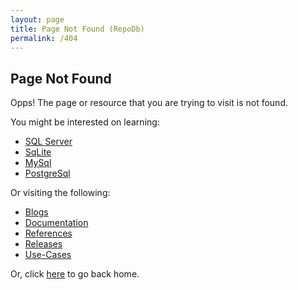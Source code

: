 ```yaml
---
layout: page
title: Page Not Found (RepoDb)
permalink: /404
---
```


## Page Not Found

Opps! The page or resource that you are trying to visit is not found.

You might be interested on learning:

- [SQL Server](/tutorials/getting-started)
- [SqLite](/tutorials/getting-started-sqlite)
- [MySql](/tutorials/getting-started-mysql)
- [PostgreSql](/tutorials/getting-started-postgresql)

Or visiting the following:

- [Blogs](/blogs)
- [Documentation](/docs)
- [References](/references)
- [Releases](/releases)
- [Use-Cases](/use-cases)

Or, click [here](/) to go back home.